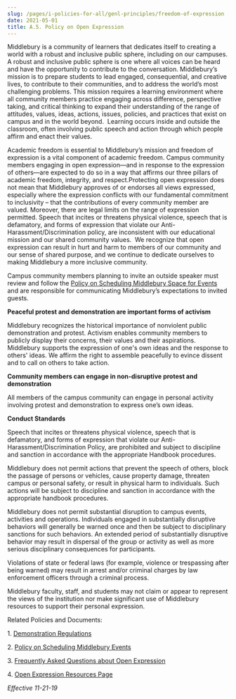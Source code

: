 ```yaml
---
slug: /pages/i-policies-for-all/genl-principles/freedom-of-expression
date: 2021-05-01
title: A.5. Policy on Open Expression
---
```

<div class="field-item even">

<span style="margin:0px">Middlebury is a community of learners that dedicates itself to creating a world with a robust and inclusive public sphere, including on our campuses. A robust and inclusive public sphere is one where all voices can be heard and have the opportunity to contribute to the conversation. Middlebury’s mission is to prepare students to lead engaged, consequential, and creative lives, to contribute to their communities, and to address the world’s most challenging problems.<span style="margin:0px"></span> This mission requires a learning environment where all community members practice engaging across difference, perspective taking, and critical thinking to expand their understanding of the range of attitudes, values, ideas, actions, issues, policies, and practices that exist on campus and in the world beyond.</span> <span style="margin:0px"><span style="margin:0px"> </span></span><span style="margin:0px">Learning occurs inside and outside the classroom, often involving public speech and action through which people affirm and enact their values.</span>

<span style="margin:0px">Academic freedom is essential to Middlebury’s mission and freedom of expression is a vital component of academic freedom.<span style="margin:0px"></span> Campus community members engaging in open expression—and in response to the expression of others—are expected to do so in a way that affirms our three pillars of academic freedom, integrity, and respect.Protecting open expression does not mean that Middlebury approves of or endorses all views expressed, especially where the expression conflicts with our fundamental commitment to inclusivity – that the contributions of every community member are valued.<span style="margin:0px"></span> Moreover, there are legal limits on the range of expression permitted.<span style="margin:0px"></span> Speech that incites or threatens physical violence, speech that is defamatory, and forms of expression that violate our Anti-Harassment/Discrimination policy, are inconsistent with our educational mission and our shared community values. <span style="margin:0px"> </span>We recognize that open expression can result in hurt and harm to members of our community and our sense of shared purpose, and we continue to dedicate ourselves to making Middlebury a more inclusive community. </span>

<span style="margin:0px">Campus community members planning to invite an outside speaker must review and follow the [Policy on Scheduling Middlebury Space for Events](http://www.middlebury.edu/about/handbook/policies-for-all/appropriate-use/d.7.-policy-on-scheduling-middlebury-space-for-events) and are responsible for communicating Middlebury’s expectations to invited guests.</span> <span style="margin:0px"> </span>

**<span style="margin:0px">Peaceful protest and demonstration are important forms of activism</span>**

<span style="margin:0px">Middlebury recognizes the historical importance of nonviolent public demonstration and protest. Activism enables community members to publicly display their concerns, their values and their aspirations. Middlebury supports the expression of one's own ideas and the response to others' ideas. We affirm the right to assemble peacefully to evince dissent and to call on others to take action.</span><span style="margin:0px"> </span>

**<span style="margin:0px">Community members can engage in non-disruptive protest and demonstration</span>**

<span style="margin:0px">All members of the campus community can engage in personal activity involving protest and demonstration to express one’s own ideas. </span>

**<span style="margin:0px">Conduct Standards</span>**

<span style="margin:0px">Speech that incites or threatens physical violence, speech that is defamatory, and forms of expression that violate our Anti-Harassment/Discrimination Policy, are prohibited and subject to discipline and sanction in accordance with the appropriate Handbook procedures. </span>

<span style="margin:0px">Middlebury does not permit actions that prevent the speech of others, block the passage of persons or vehicles, cause property damage, threaten campus or personal safety, or result in physical harm to individuals. Such actions will be subject to discipline and sanction in accordance with the appropriate handbook procedures. </span>

<span style="margin:0px">Middlebury does not permit substantial disruption to campus events, activities and operations.<span style="margin:0px"></span> Individuals engaged in substantially disruptive behaviors will generally be warned once and then be subject to disciplinary sanctions for such behaviors.<span style="margin:0px"></span> An extended period of substantially disruptive behavior may result in dispersal of the group or activity as well as more serious disciplinary consequences for participants. <span style="margin:0px"></span></span><span style="margin:0px"> </span>

<span style="margin:0px">Violations of state or federal laws (for example, violence or trespassing after being warned) may result in arrest and/or criminal charges by law enforcement officers through a criminal process. <span style="margin:0px"> </span></span><span style="margin:0px"> </span>

<span style="margin:0px">Middlebury faculty, staff, and students may not claim or appear to represent the views of the institution nor make significant use of Middlebury resources to support their personal expression.</span><span style="margin:0px"> </span>

<span style="margin:0px">Related Policies and Documents:</span>

<span style="margin:0px"><span style="margin:0px"><span>1.</span><span style="margin:0px"></span> </span></span>[<span>Demonstration Regulations</span>](http://www.middlebury.edu/about/handbook/policies-for-all/health-safety/demonst-protests)

<span style="margin:0px"><span style="margin:0px"><span>2.</span><span style="margin:0px"></span> </span></span>[<span>Policy on Scheduling Middlebury Events</span>](http://www.middlebury.edu/about/handbook/policies-for-all/appropriate-use/d.7.-policy-on-scheduling-middlebury-space-for-events)

<span style="margin:0px"><span style="margin:0px"><span>3.</span><span style="margin:0px"></span> </span></span>[<span>Frequently Asked Questions about Open Expression</span>](http://www.middlebury.edu/about/open-expression/faqs)

<span style="margin:0px"><span style="margin:0px"><span>4.</span><span style="margin:0px"></span> </span></span>[<span>Open Expression Resources Page</span>](http://www.middlebury.edu/about/open-expression/speech-inclusion-resources)

*<span>Effective 11-21-19</span>*

</div>